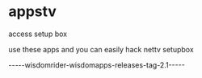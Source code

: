 # appstv
access setup box

use these apps and you can easily hack nettv setupbox




-----wisdomrider-wisdomapps-releases-tag-2.1-----
